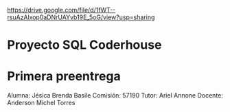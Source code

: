 https://drive.google.com/file/d/1fWT--rsuAzAlxop0aDNrUAYvb19E_5oG/view?usp=sharing

# Proyecto SQL Coderhouse

# Primera preentrega

Alumna: Jésica Brenda Basile
Comisión: 57190
Tutor: Ariel Annone
Docente: Anderson Michel Torres
